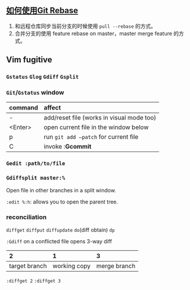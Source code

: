 [如何使用Git Rebase](https://segmentfault.com/a/1190000019455172)
-------------------------

1. 和远程仓库同步当前分支的时候使用 `pull --rebase` 的方式。
2. 合并分支的使用 feature rebase on master，master merge feature 的方式。



Vim fugitive
------------
### `Gstatus` `Glog` `Gdiff` `Gsplit`

### `Git`/`Gstatus` window

command | affect
:-------|:--
-       | add/reset file (works in visual mode too)
\<Enter> | open current file in the window below
p       | run `git add –patch` for current file
C       | invoke :**Gcommit**

### `Gedit :path/to/file`



### `Gdiffsplit master:%`

Open file in other branches in a split window.

`:edit %:h`: allows you to open the parent tree.


### reconciliation

`diffget` `diffput` `diffupdate` `do`(diff obtain) `dp`


`:Gdiff` on a conflicted file opens 3-way diff

2             | 1            | 3
:-------------|:-------------|:--
target branch | working copy | merge branch

`:diffget 2` `:diffget 3`
